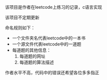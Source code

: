 该项目是作者在leetcode上练习的记录，c语言实现

该项目不定期更新

命名规则如下：

- 一个文件夹名代表leetcode中的一本书
- 一个源文件代表leetcode中的一道题
- 每道题的其他信息：
  1. 每道题的网址
  2. 每道题的算法描述

作者水平不高，代码中的错误还希望各位多多指正